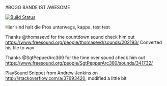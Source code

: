 #BOGO BANDE IST AWESOME

[![Build Status](https://travis-ci.org/ProPra16/programmierpraktikum-abschlussprojekt-die-bogo-bande.svg?branch=master)](https://travis-ci.org/ProPra16/programmierpraktikum-abschlussprojekt-die-bogo-bande)

Hier sind halt die Pros unterwegs, kappa.
test
test

Thanks @thomasevd for the countdown sound check him out https://www.freesound.org/people/thomasevd/sounds/202193/
Converted his file to wav

Thanks @SgtPepperArc360 for the time over sound check him out https://www.freesound.org/people/SgtPepperArc360/sounds/341732/

PlaySound Snippet from Andrew Jenkins on http://stackoverflow.com/a/37693420, modified a little bit


